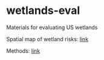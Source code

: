# wetlands-eval

Materials for evaluating US wetlands

Spatial map of wetland risks: [link](https://tbep-tech.github.io/wetlands-eval/wetrisk)

Methods: [link](https://tbep-tech.github.io/wetlands-eval/methods)
